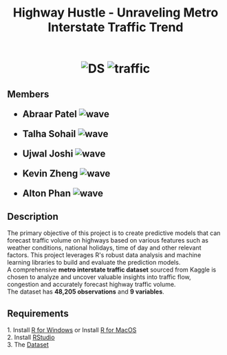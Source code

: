 <div id="header" align="center">
  <h1> Highway Hustle - Unraveling Metro
Interstate Traffic Trend
    <br><br>
    
![DS](https://github.com/a23patel/MATH4322_GroupProject/assets/87881362/6c98b16d-2a54-4690-9b0e-150d38c26024) ![traffic](https://github.com/a23patel/MATH4322_GroupProject/assets/87881362/0a6dd433-e0ae-4319-a2c1-bbca413292ac)
</h1>
</div>
<h2>Members
  <ul>
    <li>
    
 Abraar Patel ![wave](https://github.com/a23patel/MATH4322_GroupProject/assets/87881362/5ce44179-2db0-4230-a0fd-14136ddb997a)
 </li>
  <li>
    
Talha Sohail ![wave](https://github.com/a23patel/MATH4322_GroupProject/assets/87881362/5ce44179-2db0-4230-a0fd-14136ddb997a)
</li>
<li>

  
Ujwal Joshi ![wave](https://github.com/a23patel/MATH4322_GroupProject/assets/87881362/5ce44179-2db0-4230-a0fd-14136ddb997a)
</li>
<li>

Kevin Zheng ![wave](https://github.com/a23patel/MATH4322_GroupProject/assets/87881362/5ce44179-2db0-4230-a0fd-14136ddb997a)
</li>
<li> 
  
Alton Phan ![wave](https://github.com/a23patel/MATH4322_GroupProject/assets/87881362/5ce44179-2db0-4230-a0fd-14136ddb997a)
</li>
</ul>
</h2>
<h2> Description </h2>
The primary objective of this project is to create predictive models that can forecast traffic volume on highways based on various features such as weather conditions, national holidays, time of day and other relevant factors. This project leverages R's robust data analysis and machine learning libraries to build and evaluate the prediction models.<br>
A comprehensive <b>metro interstate traffic dataset</b> sourced from Kaggle is chosen to analyze and uncover valuable insights into traffic flow, congestion and accurately forecast highway traffic volume.<br>
The dataset has <b>48,205 observations</b> and <b>9 variables</b>.

<h2>Requirements</h2>
1. Install <a href="https://cran.r-project.org/bin/windows/base/">R for Windows</a> or Install <a href="https://cran.r-project.org/bin/macosx/">R for MacOS</a><br>
2. Install <a href="https://posit.co/download/rstudio-desktop/">RStudio</a><br>
3. The <a href="https://www.kaggle.com/datasets/anshtanwar/metro-interstate-traffic-volume">Dataset</a>


  
